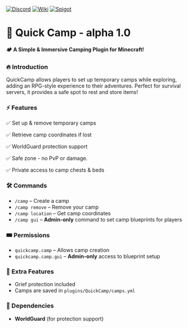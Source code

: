 [![Discord](https://img.shields.io/badge/Discord-Join%20Us-5865F2?logo=discord&logoColor=white)](https://discord.gg/jT8X9faerT)  [![Wiki](https://img.shields.io/badge/Wiki-Documentation-blue?style=flat&logo=bookstack)](https://github.com/northvik-dev/QuickCamp-alpha-1.0/wiki)  [![Spigot](https://img.shields.io/badge/Spigot-Download-orange?style=flat&logo=spigotmc)](https://www.spigotmc.org/resources/quick-camp-alpha.123204/)  

# 🌲 Quick Camp - alpha 1.0

**🏕️ A Simple & Immersive Camping Plugin for Minecraft!**

### 🔥 Introduction

QuickCamp allows players to set up temporary camps while exploring, adding an RPG-style experience to their adventures. Perfect for survival servers, it provides a safe spot to rest and store items!

### ⚡ Features

✅ Set up & remove temporary camps

✅ Retrieve camp coordinates if lost

✅ WorldGuard protection support

✅ Safe zone - no PvP or damage.

✅ Private access to camp chests & beds

### 🛠 Commands

- `/camp` – Create a camp
- `/camp remove` – Remove your camp
- `/camp location` – Get camp coordinates
- `/camp gui` – **Admin-only** command to set camp blueprints for players

### 🎟️ Permissions

- `quickcamp.camp` – Allows camp creation
- `quickcamp.camp.gui` – **Admin-only** access to blueprint setup

### 📌 Extra Features

- Grief protection included
- Camps are saved in `plugins/QuickCamp/camps.yml`

### 📢 Dependencies

- **WorldGuard** (for protection support)
